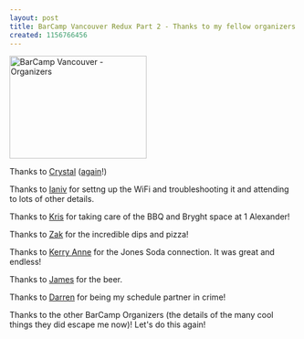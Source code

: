 ```yaml
---
layout: post
title: BarCamp Vancouver Redux Part 2 - Thanks to my fellow organizers
created: 1156766456
---
```

<p>
<a href="http://www.flickr.com/photos/kk/223948367/" title="BarCamp Vancouver - Organizers"><img src="http://static.flickr.com/57/223948367_9c2cc2f925_m.jpg" width="240" height="180" alt="BarCamp Vancouver - Organizers" /></a>
</p><p>
Thanks to <a href="http://www.cleverclevergirl.com/">Crystal</a> (<a href="http://rolandtanglao.com/archives/2006/08/28/barcamp-vancouver-redux-part-1-crystal-williams-rocks">again</a>!)
</p><p>
Thanks to <a href="http://www.blogaholics.ca/">Ianiv</a> for settng up the WiFi and troubleshooting it and attending to lots of other details.
</p><p>
Thanks to <a href="http://www.kriskrug.com/">Kris</a> for taking care of the BBQ and Bryght space at 1 Alexander!
</p><p>
Thanks to <a href="http://zak.greant.com/">Zak</a> for the incredible dips and pizza!
</p><p>
Thanks to <a href="http://www.lipglossandlaptops.com/">Kerry Anne</a> for the Jones Soda connection. It was great and endless!
</p><p>
Thanks to <a href="http://www.upinontario.com/mt/">James</a> for the beer.
</p><p>
Thanks to <a href="http://darrenbarefoot.com/">Darren</a>  for being my schedule partner in crime!
</p><p>
Thanks to the other BarCamp Organizers (the details of the many cool things they did escape me now)! Let's do this again!
</p>

